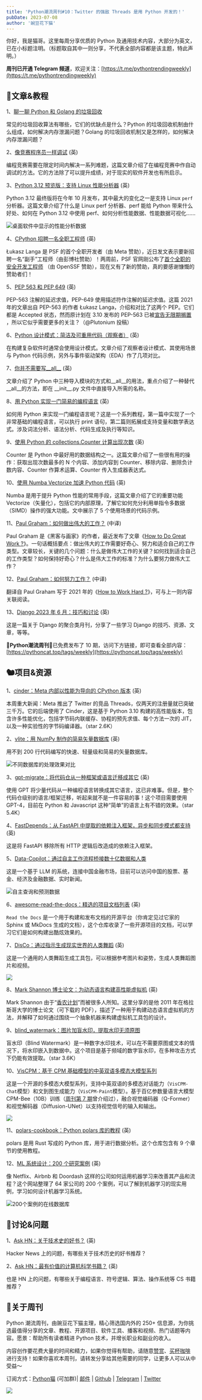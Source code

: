 ```yaml
---
title: 'Python潮流周刊#10：Twitter 的强敌 Threads 是用 Python 开发的！'
pubDate: 2023-07-08
author: '豌豆花下猫'
---
```


你好，我是猫哥。这里每周分享优质的 Python 及通用技术内容，大部分为英文，已在小标题注明。（标题取自其中一则分享，不代表全部内容都是该主题，特此声明。）

**周刊已开通 Telegram 频道**，欢迎关注：[https://t.me/pythontrendingweekly](https://t.me/pythontrendingweekly)

## 🦄文章&教程

1、[聊一聊 Python 和 Golang 的垃圾回收](https://www.yance.wiki/gc_go_py)

常见的垃圾回收算法有哪些，它们的优缺点是什么？Python 的垃圾回收机制由什么组成，如何解决内存泄漏问题？Golang 的垃圾回收机制又是怎样的，如何解决内存泄漏问题？

2、[像竞赛程序员一样调试](https://albexl.substack.com/p/a-tale-of-debugging-the-competitive) (英)

编程竞赛需要在限定时间内解决一系列难题，这篇文章介绍了在编程竞赛中作自动调试的方法。它的方法除了可以提升成绩，对于现实的软件开发也有所启示。 

3、[Python 3.12 预览版：支持 Linux 性能分析器](https://realpython.com/python312-perf-profiler/) (英)

Python 3.12 最终版将在今年 10 月发布，其中最大的变化之一是支持 Linux `perf` 分析器。这篇文章介绍了什么是 Linux perf 分析器、perf 能给 Python 带来什么好处、如何在 Python 3.12 中使用 perf、如何分析性能数据、性能数据可视化……

![桌面软件中显示的性能分析数据](https://img.pythoncat.top/2023-07-08_perf.png)

4、[CPython 招聘一名全职工程师](https://lukasz.langa.pl/40b601fc-2b24-4629-91d9-3b32c58365c6/) (英)

Łukasz Langa 是 PSF 的首个全职开发者（由 Meta 赞助），近日发文表示要新招聘一名“副手”工程师（由彭博社赞助）！两周前，PSF 官网刚公布了[首个全职的安全开发工程师](https://pyfound.blogspot.com/2023/06/announcing-our-new-security-developer.html) （由 OpenSSF 赞助），现在又有了新的赞助，真的要感谢慷慨的赞助者们！

5、[PEP 563 和 PEP 649](https://lukasz.langa.pl/61df599c-d9d8-4938-868b-36b67fdb4448/) (英)

PEP-563 注解的延迟求值，PEP-649 使用描述符作注解的延迟求值。这篇 2021 年的文章出自 PEP-563 的作者 Łukasz Langa，介绍和对比了这两个 PEP。它们都是 Accepted 状态，然而原计划在 3.10 发布的 PEP-563 已被[宣告无限期搁置](https://docs.python.org/zh-cn/3/whatsnew/3.11.html#pep-563-may-not-be-the-future) ，所以它似乎需要更多的关注？（@Plutonium 投稿）

6、[Python 设计模式：简洁及可重用代码（观察者）](https://ritwikmath.hashnode.dev/python-design-patterns-cookbook-recipes-for-clean-and-reusable-code-observer) (英)

在构建复杂软件时通常会使用设计模式。文章介绍了观察者设计模式、其使用场景与 Python 代码示例，另外与事件驱动架构（EDA）作了几项对比。

7、[你并不需要写\_\_all\_\_](https://jamesturk.net/posts/you-dont-need-all/) (英)

文章介绍了 Python 中三种导入模块的方式和\_\_all\_\_的用法，重点介绍了一种替代\_\_all\_\_的方法，即在 \_\_init\_\_.py 文件中直接导入所需的名称。

8、[用 Python 实现一门简易的编程语言](https://blog.miguelgrinberg.com/post/building-a-toy-programming-language-in-python) (英)

如何用 Python 来实现一门编程语言呢？这是一个系列教程，第一篇中实现了一个非常基础的编程语言，可以执行 print 语句，第二篇则拓展成支持变量和数学表达式。涉及词法分析、语法分析、代码生成及执行等知识。

9、[使用 Python 的 collections.Counter 计算出现次数](https://www.pythonmorsels.com/using-counter/) (英)

Counter 是 Python 中最好用的数据结构之一。这篇文章介绍了一些很有用的操作：获取出现次数最多的 N 个内容、添加内容到 Counter、移除内容、删除负计数内容、Counter 作算术运算、Counter 传入生成器表达式。

10、[使用 Numba Vectorize 加速 Python 代码](https://coderslegacy.com/python-code-with-numba-vectorize/) (英)

Numba 是用于提升 Python 性能的常用手段，这篇文章介绍了它的重要功能 Vectorize（矢量化），包括它的内部原理，了解它如何充分利用单指令多数据（SIMD）操作的强大功能。文中展示了 5 个使用场景的代码示例。

11、[Paul Graham：如何做出伟大的工作？](https://emmmme.com/greatwork) (中译)

Paul Graham 是《黑客与画家》的作者，最近发布了文章《[How to Do Great Work ?](http://paulgraham.com/greatwork.html)》。一句话概括要点：做出伟大的工作需要好奇心、努力和适合自己的工作类型。文章较长，关键的几个问题：什么是做伟大工作的关键？如何找到适合自己的工作类型？如何保持好奇心？什么是伟大工作的标准？为什么要努力做伟大工作？

12、[Paul Graham：如何努力工作？](https://emmmme.com/workhard) (中译)

翻译自 Paul Graham 写于 2021 年的《[How to Work Hard ?](http://paulgraham.com/hwh.html)》，可与上一则内容关联阅读。

13、[Django 2023 年 6 月：技巧和讨论](https://www.pythonmorsels.com/django-june-2023/) (英)

这是一篇关于 Django 的聚合类月刊，分享了一些学习 Django 的技巧、资源、文章，等等。

🎁**Python潮流周刊**🎁已免费发布了 10 期，访问下方链接，即可查看全部内容：[https://pythoncat.top/tags/weekly](https://pythoncat.top/tags/weekly) 

## 🐿️项目&资源

1、[cinder：Meta 内部以性能为导向的 CPython 版本](https://github.com/facebookincubator/cinder) (英)

本周重大新闻：Meta 推出了 Twitter 的竞品 Threads，仅两天的注册量就已突破三千万。它的后端使用了 Cinder，这是基于 Python 3.10 构建的高性能版本，包含许多性能优化，包括字节码内联缓存、协程的预先求值、每个方法一次的 JIT，以及一种实验性的字节码编译器。（star 2.6K）

2、[vlite：用 NumPy 制作的简易矢量数据库](https://github.com/sdan/vlite) (英)

用不到 200 行代码编写的快速、轻量级和简易的矢量数据库。

![不同数据库的处理效果对比](https://img.pythoncat.top/250959288-fc36481c-f1f6-4973-8461-6aef3a04486d.png)

3、[gpt-migrate：将代码仓从一种框架或语言迁移成其它](https://github.com/0xpayne/gpt-migrate) (英)

使用 GPT 将少量代码从一种编程语言转换成其它语言，这已非难事。但是，整个代码仓级别的语言/框架迁移，听起来就不是一件容易的事！这个项目需要使用 GPT-4，目前在 Python 和 Javascript 这种“简单”的语言上有不错的效果。（star 5.4K）

4、[FastDepends：从 FastAPI 中提取的依赖注入框架，异步和同步模式都支持](https://github.com/lancetnik/FastDepends) (英)

这是将 FastAPI 移除所有 HTTP 逻辑后改造成的依赖注入框架。

5、[Data-Copilot：通过自主工作流程桥接数十亿数据和人类](https://github.com/zwq2018/Data-Copilot)

这是一个基于 LLM 的系统，连接中国金融市场，目前可以访问中国的股票、基金、经济及金融数据、实时新闻。

![自主查询和预测数据](https://img.pythoncat.top/demo1.png)

6、[awesome-read-the-docs：精选的项目文档列表](https://github.com/readthedocs-examples/awesome-read-the-docs) (英)

`Read the Docs` 是一个用于构建和发布文档的开源平台（你肯定见过它家的 Sphinx 或 MkDocs 生成的文档），这个仓库收录了一些开源项目的文档，可以学习它们是如何构建出酷炫效果的。

7、[DisCo：通过指示生成现实世界的人类舞蹈](https://github.com/Wangt-CN/DisCo) (英)

这是一个通用的人类舞蹈生成工具包，可以根据参考图片和姿势，生成人类舞蹈图片和视频。

![](https://img.pythoncat.top/2023-07-08_disco.png)

8、[Mark Shannon 博士论文：为动态语言构建高性能虚拟机](https://theses.gla.ac.uk/2975/1/2011shannonphd.pdf) (英)

Mark Shannon 由于“[香农计划](https://pythoncat.top/posts/2021-05-16-Guido)”而被很多人所知。这里分享的是他 2011 年在格拉斯哥大学的博士论文（可下载的 PDF），描述了一种用于构建动态语言虚拟机的方法，并解释了如何通过围绕一个抽象机器来构建虚拟机工具包的设计。

9、[blind_watermark：图片加盲水印，提取水印无须原图](https://github.com/guofei9987/blind_watermark) 

盲水印（Blind Watermark）是一种数字水印技术，可以在不需要原图或文本的情况下，将水印嵌入到数据中。这个项目是基于频域的数字盲水印，在多种攻击方式下仍能有效提取。（star 3.6K）

10、[VisCPM：基于 CPM 基础模型的中英双语多模态大模型系列](https://github.com/OpenBMB/VisCPM)

这是一个开源的多模态大模型系列，支持中英双语的多模态对话能力（`VisCPM-Chat`模型）和文到图生成能力（`VisCPM-Paint`模型）。基于百亿参数量语言大模型 CPM-Bee（10B）训练（[周刊第 7 期](https://pythoncat.top/posts/2023-06-17-weekly7)曾介绍过），融合视觉编码器（Q-Former）和视觉解码器（Diffusion-UNet）以支持视觉信号的输入和输出。

![](https://img.pythoncat.top/model_zh.png)

11、[polars-cookbook：Python polars 库的教程](https://github.com/escobar-west/polars-cookbook) (英)

polars 是用 Rust 写成的 Python 库，用于进行数据分析。这个仓库包含有 9 个章节的使用教程。

12、[ML 系统设计：200 个研究案例](https://www.evidentlyai.com/ml-system-design) (英)

像 Netflix、Airbnb 和 Doordash 这样的公司如何运用机器学习来改善其产品和流程？这个网站整理了 64 家公司的 200 个案例，可以了解到机器学习的现实用例，学习如何设计机器学习系统。

![200个案例的在线数据库](https://img.pythoncat.top/2023-07-08_ML.png)

## 🥂讨论&问题

1、[Ask HN：关于技术史的好书？](https://news.ycombinator.com/item?id=36581241) (英)

Hacker News 上的问题，有哪些关于技术历史的好书推荐？

2、[Ask HN：最有价值的计算机科学书籍？](https://news.ycombinator.com/item?id=36560950) (英)

也是 HN 上的问题，有哪些关于编程语言、符号逻辑、算法、操作系统等 CS 书籍推荐？

## 🐼关于周刊

Python 潮流周刊，由豌豆花下猫主理，精心筛选国内外的 250+ 信息源，为你挑选最值得分享的文章、教程、开源项目、软件工具、播客和视频、热门话题等内容。愿景：帮助所有读者精进 Python 技术，并增长职业和副业的收入。

内容创作要花费大量的时间和精力，如果你觉得有帮助，请随意[赞赏](https://img.pythoncat.top/wechat_code.png)、[买杯咖啡](https://www.buymeacoffee.com/pythoncat) 进行支持！如果你喜欢本周刊，请转发分享给其他需要的同学，让更多人可以从中受益～

订阅方式：[Python猫](https://img.pythoncat.top/python_cat.jpg) (可加群)| [邮件](https://pythoncat.substack.com) | [Github](https://github.com/chinesehuazhou/python-weekly) | [Telegram](https://t.me/pythontrendingweekly) | [Twitter](https://twitter.com/chinesehuazhou)

![](https://img.pythoncat.top/pythoncat.png)
